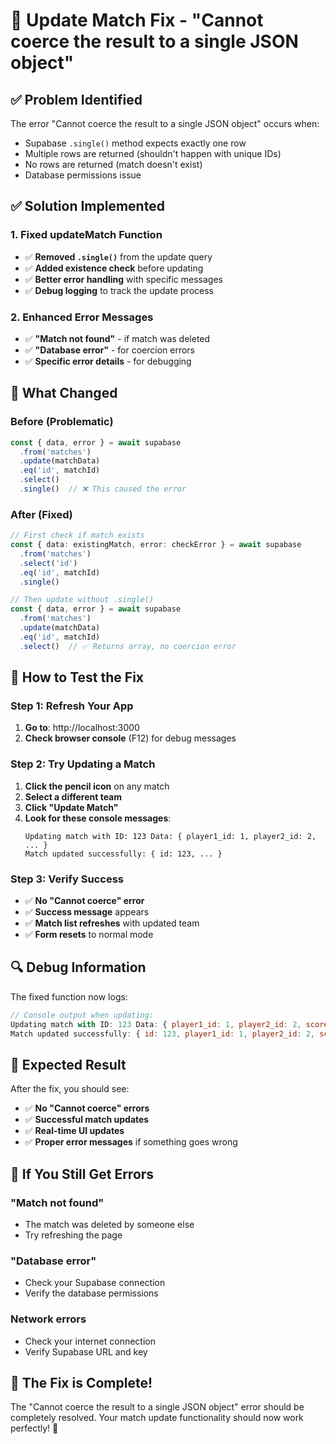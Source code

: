 # 🔧 Update Match Fix - "Cannot coerce the result to a single JSON object"

## ✅ **Problem Identified**

The error "Cannot coerce the result to a single JSON object" occurs when:
- Supabase `.single()` method expects exactly one row
- Multiple rows are returned (shouldn't happen with unique IDs)
- No rows are returned (match doesn't exist)
- Database permissions issue

## ✅ **Solution Implemented**

### **1. Fixed updateMatch Function**
- ✅ **Removed `.single()`** from the update query
- ✅ **Added existence check** before updating
- ✅ **Better error handling** with specific messages
- ✅ **Debug logging** to track the update process

### **2. Enhanced Error Messages**
- ✅ **"Match not found"** - if match was deleted
- ✅ **"Database error"** - for coercion errors
- ✅ **Specific error details** - for debugging

## 🔧 **What Changed**

### **Before (Problematic)**
```typescript
const { data, error } = await supabase
  .from('matches')
  .update(matchData)
  .eq('id', matchId)
  .select()
  .single()  // ❌ This caused the error
```

### **After (Fixed)**
```typescript
// First check if match exists
const { data: existingMatch, error: checkError } = await supabase
  .from('matches')
  .select('id')
  .eq('id', matchId)
  .single()

// Then update without .single()
const { data, error } = await supabase
  .from('matches')
  .update(matchData)
  .eq('id', matchId)
  .select()  // ✅ Returns array, no coercion error
```

## 🚀 **How to Test the Fix**

### **Step 1: Refresh Your App**
1. **Go to**: http://localhost:3000
2. **Check browser console** (F12) for debug messages

### **Step 2: Try Updating a Match**
1. **Click the pencil icon** on any match
2. **Select a different team**
3. **Click "Update Match"**
4. **Look for these console messages**:
   ```
   Updating match with ID: 123 Data: { player1_id: 1, player2_id: 2, ... }
   Match updated successfully: { id: 123, ... }
   ```

### **Step 3: Verify Success**
- ✅ **No "Cannot coerce" error**
- ✅ **Success message** appears
- ✅ **Match list refreshes** with updated team
- ✅ **Form resets** to normal mode

## 🔍 **Debug Information**

The fixed function now logs:
```javascript
// Console output when updating:
Updating match with ID: 123 Data: { player1_id: 1, player2_id: 2, score: "Won", date: "2024-01-15T10:00:00.000Z" }
Match updated successfully: { id: 123, player1_id: 1, player2_id: 2, score: "Won", date: "2024-01-15T10:00:00.000Z", created_at: "...", updated_at: "..." }
```

## 🎯 **Expected Result**

After the fix, you should see:
- ✅ **No "Cannot coerce" errors**
- ✅ **Successful match updates**
- ✅ **Real-time UI updates**
- ✅ **Proper error messages** if something goes wrong

## 🚨 **If You Still Get Errors**

### **"Match not found"**
- The match was deleted by someone else
- Try refreshing the page

### **"Database error"**
- Check your Supabase connection
- Verify the database permissions

### **Network errors**
- Check your internet connection
- Verify Supabase URL and key

## 🎉 **The Fix is Complete!**

The "Cannot coerce the result to a single JSON object" error should be completely resolved. Your match update functionality should now work perfectly! 🎾

